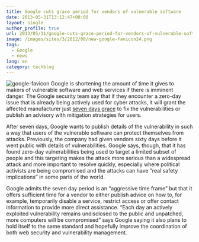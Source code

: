 ```yaml
---
title: Google cuts grace period for vendors of vulnerable software
date: 2013-05-31T13:12:47+00:00
layout: single
author_profile: true
url: 2013/05/31/google-cuts-grace-period-for-vendors-of-vulnerable-software/
image: /images/sites/3/2012/08/new-google-favicon24.png
tags:
  - Google
  - news
lang: en
category: techblog
---
```

![google-favicon](/images/2012/08/new-google-favicon24.png)
Google is shortening the amount of time it gives to makers of vulnerable software and web services if there is imminent danger. The Google security team say that if they encounter a zero-day issue that is already being actively used for cyber attacks, it will grant the affected manufacturer just [seven days grace](http://googleonlinesecurity.blogspot.com/2013/05/disclosure-timeline-for-vulnerabilities.html) to fix the vulnerabilities or publish an advisory with mitigation strategies for users.

After seven days, Google wants to publish details of the vulnerability in such a way that users of the vulnerable software can protect themselves from attacks. Previously, the company had given vendors sixty days before it went public with details of vulnerabilities. Google says, though, that it has found zero-day vulnerabilities being used to target a limited subset of people and this targeting makes the attack more serious than a widespread attack and more important to resolve quickly, especially where political activists are being compromised and the attacks can have &#8220;real safety implications&#8221; in some parts of the world.

Google admits the seven day period is an &#8220;aggressive time frame&#8221; but that it offers sufficient time for a vendor to either publish advice on how to, for example, temporarily disable a service, restrict access or offer contact information to provide more direct assistance. &#8220;Each day an actively exploited vulnerability remains undisclosed to the public and unpatched, more computers will be compromised&#8221; says Google saying it also plans to hold itself to the same standard and hopefully improve the coordination of both web security and vulnerability management.
